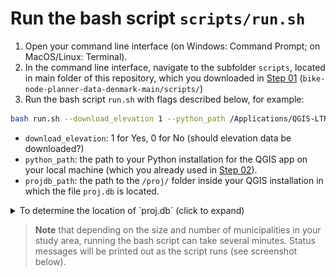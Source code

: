 # Run the bash script `scripts/run.sh`

1. Open your command line interface (on Windows: Command Prompt; on MacOS/Linux: Terminal). 
2. In the command line interface, navigate to the subfolder `scripts`, located in main folder of this repository, which you downloaded in [Step 01](../README.md#step-1-download-the-contents-of-this-repository) (`bike-node-planner-data-denmark-main/scripts/`)
3. Run the bash script `run.sh` with flags described below, for example:

```bash
bash run.sh --download_elevation 1 --python_path /Applications/QGIS-LTR.app/Contents/MacOS/bin/python3.9 --projdb_path /Applications/QGIS-LTR.app/Contents/Resources/proj/
```

* `download_elevation`: 1 for Yes, 0 for No (should elevation data be downloaded?)
* `python_path`: the path to your Python installation for the QGIS app on your local machine (which you already used in [Step 02](../README.md#step-2-software-installations)).
* `projdb_path`: the path to the `/proj/` folder inside your QGIS installation in which the file `proj.db` is located.

<details>
<summary>To determine the location of `proj.db` (click to expand)</summary>

* Navigate to your QGIS installation in your file explorer.
* On a Mac, go to Applications > Find QGIS > Right click and choose *'Show package contents'*.
* In the QGIS installation folder, search for `proj.db` and copy the file path. On a MacOS, you can do this selecting the proj.db file, right clicking on the file in the bottom of the window, and choosing *'Copy "proj.db" as Path name'* (see an example for MacOS in the screenshot below). In case of more than one `proj.db` file, pick the one in the `../Resources/proj/` folder. *Note:* The path should not include the `proj.db` file itself.

<p align="center"><img alt="identifying the proj path" src="/docs/screenshots/find-proj.png" width=100%></p>

</details>

> **Note** that depending on the size and number of municipalities in your study area, running the bash script can take several minutes. Status messages will be printed out as the script runs (see screenshot below).
